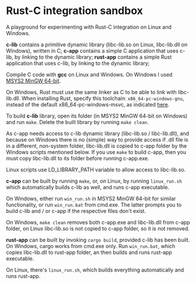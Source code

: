 # Rust-C integration sandbox

A playground for experimenting with Rust-C integration on Linux and Windows.

**c-lib** contains a primitive dynamic library (libc-lib.so on Linux, libc-lib.dll on Windows), written in C;
**c-app** contains a simple C application that uses c-lib, by linking to the dynamic library;
**rust-app** contains a simple Rust application that uses c-lib, by linking to the dynamic library;

Compile C code with **gcc** on Linux and Windows. On Windows I used [MSYS2 MinGW 64-bit](https://www.msys2.org/).

On Windows, Rust must use the same linker as C to be able to link with libc-lib.dll. When installing Rust, specify this toolchain: `x86_64-pc-windows-gnu`, instead of the default x86_64-pc-windows-msvc, as indicated [here](https://stackoverflow.com/questions/47379214/step-by-step-instruction-to-install-rust-and-cargo-for-mingw-with-msys2#47380501).

To build **c-lib** library, open its folder (in MSYS2 MinGW 64-bit on Windows) and run `make`. Delete the built library by running `make clean`.

As c-app needs access to c-lib dynamic library (libc-lib.so / libc-lib.dll), and because on Windows there is no (simple) way to provide access if .dll file is in a different, non-system folder, libc-lib.dll is copied to c-app folder by the Windows scripts mentioned below. If you use `make` to build c-app, then you must copy libc-lib.dll to its folder before running c-app.exe.

Linux scripts use LD_LIBRARY_PATH variable to allow access to libc-lib.so.

**c-app** can be built by running `make`, or, on Linux, by running `linux_run.sh` which automatically builds c-lib as well, and runs c-app executable.

On Windows, either run `win_run.sh` in MSYS2 MinGW 64-bit for similar functionality, or run `win_run.bat` from cmd.exe. The latter prompts you to build c-lib and / or c-app if the respective files don't exist.

On Windows, `make clean` removes both c-app.exe and libc-lib.dll from c-app folder, on Linux libc-lib.so is not copied to c-app folder, so it is not removed.

**rust-app** can be built by invoking `cargo build`, provided c-lib has been built. On Windows, cargo works from cmd.exe only. Run `win_run.bat`, which copies libc-lib.dll to rust-app folder, an then builds and runs rust-app executable.

On Linux, there's `linux_run.sh`, which builds everything automatically and runs rust-app.